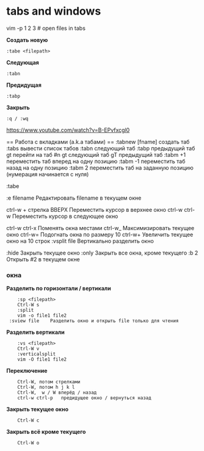 tabs and windows
====

vim -p 1 2 3 # open files in tabs 

**Создать новую**	

    :tabe <filepath>
**Следующая**

	:tabn
	
**Предидущая**

	:tabp
	
**Закрыть**

	:q / :wq

<https://www.youtube.com/watch?v=B-EPvfxcgl0>


== Работа с вкладками (a.k.a табами) ==
:tabnew [fname]          создать таб
:tabs                    вывести список табов
:tabn                    следующий таб
:tabp                    предыдущий таб
<n>gt                    перейти на таб #n
gt                       следующий таб
gT                       предыдущий таб
:tabm +1                 переместить таб вперед на одну позицию
:tabm -1                 переместить таб назад на одну позицию
:tabm 2                  переместить таб на заданную позицию
                           (нумерация начинается с нуля)
                           
:tabe

:e filename	Редактировать filename в текущем окне

ctrl-w + стрелка ВВЕРХ	Переместить курсор в верхнее окно
ctrl-w ctrl-w	Переместить курсор в следующее окно

ctrl-w ctrl-x	Поменять окна местами
ctrl-w_	Максимизировать текущее окно
ctrl-w=	Подогнать окна по размеру
10 ctrl-w+	Увеличить текущее окно на 10 строк
:vsplit file	Вертикально разделить окно

:hide	Закрыть текущее окно
:only	Закрыть все окна, кроме текущего
:b 2	Открыть #2 в текущем окне

### окна
**Разделить по горизонтали / вертикали**
	
		:sp <filepath>
		Ctrl-W s
		:split
		vim -o file1 file2
     :sview file	Разделить окно и открыть file только для чтения

**Разделить  вертикали**

		:vs <filepath>
		Ctrl-W v
		:verticalsplit
		vim -O file1 file2

**Переключение**

		Ctrl-W, потом стрелками
		Ctrl-W, потом h j k l
		Ctrl-W,  w / W вперёд / назад
		ctrl-w ctrl-p	предидущее окно / вернуться назад
		
**Закрыть текущее окно**

		Ctrl-W c
		
**Закрыть всё кроме текущего**
	
		Ctrl-W o